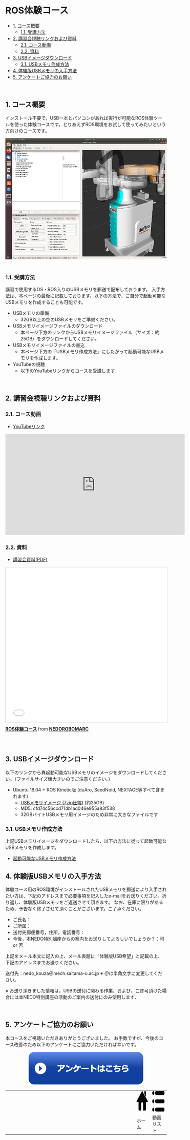 # ROS体験コース

<!-- TOC -->

- [1. コース概要](#1-コース概要)
    - [1.1. 受講方法](#11-受講方法)
- [2. 講習会視聴リンクおよび資料](#2-講習会視聴リンクおよび資料)
    - [2.1. コース動画](#21-コース動画)
    - [2.2. 資料](#22-資料)
- [3. USBイメージダウンロード](#3-usbイメージダウンロード)
    - [3.1. USBメモリ作成方法](#31-usbメモリ作成方法)
- [4. 体験版USBメモリの入手方法](#4-体験版usbメモリの入手方法)
- [5. アンケートご協力のお願い](#5-アンケートご協力のお願い)

<!-- /TOC -->

<br/>

## 1. コース概要

インストール不要で，USB一本とパソコンがあれば実行が可能なROS体験ツールを使った体験コースです。とりあえずROS環境をお試して使ってみたいという方向けのコースです。

<div align="center"><img src="/tutorials/si2020/si2020_moveit.png" width="640"></div>
<br/>

### 1.1. 受講方法

講習で使用するOS・ROS入りのUSBメモリを郵送で配布しております。
入手方法は、本ページの最後に記載しております。以下の方法で、ご自分で起動可能なUSBメモリを作成することも可能です。

- USBメモリの準備
  - 32GB以上の空のUSBメモリをご準備ください。
- USBメモリイメージファイルのダウンロード
  - 本ページ下方のリンクからUSBメモリイメージファイル（サイズ：約25GB）をダウンロードしてください。
- USBメモリイメージファイルの書込
  - 本ページ下方の「USBメモリ作成方法」にしたがって起動可能なUSBメモリを作成します。
- YouTubeの視聴
  - 以下のYouTubeリンクからコースを受講します


<br/>

## 2. 講習会視聴リンクおよび資料
### 2.1. コース動画

- [YouTubeリンク](https://www.youtube.com/watch?v=mx1BE5LaDWk)

<iframe width="560" height="315" src="https://www.youtube.com/embed/mx1BE5LaDWk" title="YouTube video player" frameborder="0" allow="accelerometer; autoplay; clipboard-write; encrypted-media; gyroscope; picture-in-picture" allowfullscreen></iframe>
<br/>

### 2.2. 資料
- [講習会資料(PDF)](01_01_intro.pdf)

<iframe src="//www.slideshare.net/slideshow/embed_code/key/GmxWja0fQ6ktsE" width="595" height="485" frameborder="0" marginwidth="0" marginheight="0" scrolling="no" style="border:1px solid #CCC; border-width:1px; margin-bottom:5px; max-width: 100%;" allowfullscreen> </iframe> <div style="margin-bottom:5px"> <strong> <a href="//www.slideshare.net/NEDOROBOMARC/ros-245318522" title="ROS体験コース" target="_blank">ROS体験コース</a> </strong> from <strong><a href="https://www.slideshare.net/NEDOROBOMARC" target="_blank">NEDOROBOMARC</a></strong> </div>
<br/>

<br/>

## 3. USBイメージダウンロード

以下のリンクから異起動可能なUSBメモリのイメージをダウンロードしてください。（ファイルサイズ顔大きいのでご注意ください。）

- Ubuntu 16.04 + ROS Kinetic版 (duAro, SeedNoid, NEXTAGE等すべて含まれます)
  - [USBメモリイメージ (7zip圧縮)](https://openrtm.org/pub/NEDO_tutorial/NEDO_USB_Image.7z) (約25GB)
  - MD5: cfd74c56ccd71db1ad046e955a83f538
  - 32GBバイトUSBメモリ用イメージのため非常に大きなファイルです

### 3.1. USBメモリ作成方法

上記USBメモリイメージをダウンロードしたら、以下の方法に従って起動可能なUSBメモリを作成します。

- [起動可能なUSBメモリ作成方法](/tutorials/usbimage_howto)

## 4. 体験版USBメモリの入手方法

体験コース用のROS環境がインストールされたUSBメモリを郵送により入手されたい方は、下記のアドレスまで必要事項を記入したe-mailをお送りください。折り返し、体験版USBメモリをご返送させて頂きます。
なお、在庫に限りがあるため、予告なく終了させて頂くことがございます。ご了承ください。

- ご氏名：
- ご所属：
- 送付先郵便番号，住所，電話番号：
- 今後，本NEDO特別講座からの案内をお送りしてよろしいでしょうか？：可　or 否

上記をメール本文に記入の上、メール表題に「体験版USB希望」と記載の上、下記のアドレスまでお送りください。

送付先：nedo_kouza＠mech.saitama-u.ac.jp
※ ＠は半角文字に変更してください。

※ お送り頂きました情報は，USBの送付に関わる作業，および，ご許可頂けた場合には本NEDO特別講座の活動のご案内の送付にのみ使用します．

<br/>

## 5. アンケートご協力のお願い

本コースをご視聴いただきありがとうございました。
お手数ですが、今後のコース改善のため以下のアンケートにご協力いただければ幸いです。

<div align="center"><a href="https://docs.google.com/forms/d/e/1FAIpQLScdiVxfeDrkS1O6GVAXZ2j-c5pjEFQPwbeVmjh1rdLB4bX2bA/viewform"><img src="/tutorials/figs/enquete_button.png"></a></div>

<table width="100%">
<tr><td width="80%"></td>
<td><a href="/tutorials/"><img src="/figs/home_small.png" height="64" alt="ホーム"></a></td>
<td><a href="/tutorials/list/"><img src="/figs/list_small.png" height="64" alt="動画リストへ"></a></td>
</tr>
<tr><td></td><td>ホーム</td><td>動画リスト</td></tr>
</table>